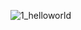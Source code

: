![1_helloworld](https://user-images.githubusercontent.com/36707002/43342059-165bc980-91ff-11e8-825a-882ff1ab596b.png)
